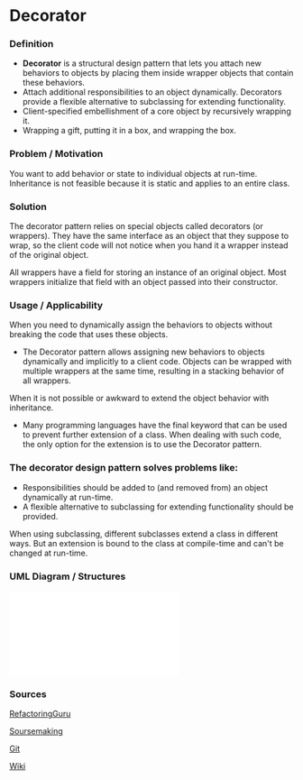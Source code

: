 # Decorator

### Definition 

+ **Decorator** is a structural design pattern that lets you attach new behaviors to objects by placing them inside wrapper objects that contain these behaviors.
+ Attach additional responsibilities to an object dynamically. Decorators provide a flexible alternative to subclassing for extending functionality.
+ Client-specified embellishment of a core object by recursively wrapping it.
+ Wrapping a gift, putting it in a box, and wrapping the box.

   
  
### Problem / Motivation

   You want to add behavior or state to individual objects at run-time. Inheritance is not feasible because it is static and applies to an entire class.

### Solution 

The decorator pattern relies on special objects called decorators (or wrappers). They have the same interface as an object that they suppose to wrap, so the client code will not notice when you hand it a wrapper instead of the original object.

All wrappers have a field for storing an instance of an original object. Most wrappers initialize that field with an object passed into their constructor.   

### Usage / Applicability

 When you need to dynamically assign the behaviors to objects without breaking the code that uses these objects.
 
 + The Decorator pattern allows assigning new behaviors to objects dynamically and implicitly to a client code. Objects can be wrapped with multiple wrappers at the same time, resulting in a stacking behavior of all wrappers.
   
 When it is not possible or awkward to extend the object behavior with inheritance.

 +  Many programming languages have the final keyword that can be used to prevent further extension of a class. When dealing with such code, the only option for the extension is to use the Decorator pattern.  

### The decorator design pattern solves problems like:

+ Responsibilities should be added to (and removed from) an object dynamically at run-time.
+ A flexible alternative to subclassing for extending functionality should be provided.

When using subclassing, different subclasses extend a class in different ways. But an extension is bound to the class at compile-time and can't be changed at run-time.
  
### UML Diagram / Structures

  ![DecoratorGeneralUMLDiagram](./Decorator.js)
   
### Sources 

  [RefactoringGuru](https://refactoring.guru/design-patterns/decorator)
  
  [Soursemaking](https://sourcemaking.com/design_patterns/decorator)
  
  [Git](https://github.com/sohamkamani/javascript-design-patterns-for-humans#-decorator)
  
  [Wiki](https://en.wikipedia.org/wiki/Decorator_pattern)
 
   
   
   
  